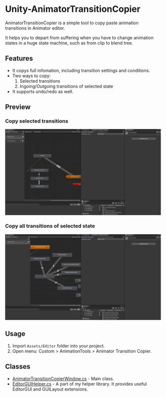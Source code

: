 # Unity-AnimatorTransitionCopier
AnimatorTransitionCopier is a simple tool to copy paste animation transitions in Animator editor.

It helps you to depart from suffering when you have to change animation states in a huge state machine, such as from clip to blend tree.

## Features
* It copys full infomation, including transition settings and conditions.
* Two ways to copy:
    1. Selected transitions
    2. Ingoing/Outgoing transitions of selected state 
* It supports undo/redo as well.

## Preview
### Copy selected transitions
![](./images/copy_selected_transitions.gif)
### Copy all transitions of selected state
![](./images/copy_selected_state.gif)

## Usage
1. Import `Assets/Editor` folder into your project.
2. Open menu: Custom > AnimationTools > Animator Transition Copier.

## Classes
* [AnimatorTransitionCopierWindow.cs](./Assets/Editor/AnimatorTransitionCopierWindow.cs) - Main class.
* [EditorGUIHelper.cs](./Assets/Editor/EditorGUIHelper.cs) - A part of my helper library. It provides useful EditorGUI and GUILayout extensions.
